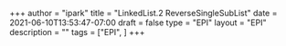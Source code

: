 +++
author = "ipark"
title = "LinkedList.2 ReverseSingleSubList"
date =  2021-06-10T13:53:47-07:00
draft =  false
type = "EPI"
layout = "EPI"
description = ""
tags = ["EPI", 
]
+++
